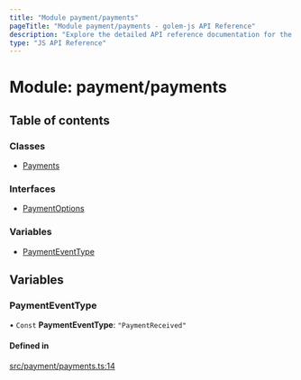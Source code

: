 ```yaml
---
title: "Module payment/payments"
pageTitle: "Module payment/payments - golem-js API Reference"
description: "Explore the detailed API reference documentation for the Module payment/payments within the golem-js SDK for the Golem Network."
type: "JS API Reference"
---
```

# Module: payment/payments

## Table of contents

### Classes

- [Payments](../classes/payment_payments.Payments)

### Interfaces

- [PaymentOptions](../interfaces/payment_payments.PaymentOptions)

### Variables

- [PaymentEventType](payment_payments#paymenteventtype)

## Variables

### PaymentEventType

• `Const` **PaymentEventType**: ``"PaymentReceived"``

#### Defined in

[src/payment/payments.ts:14](https://github.com/golemfactory/golem-js/blob/c827e77/src/payment/payments.ts#L14)
